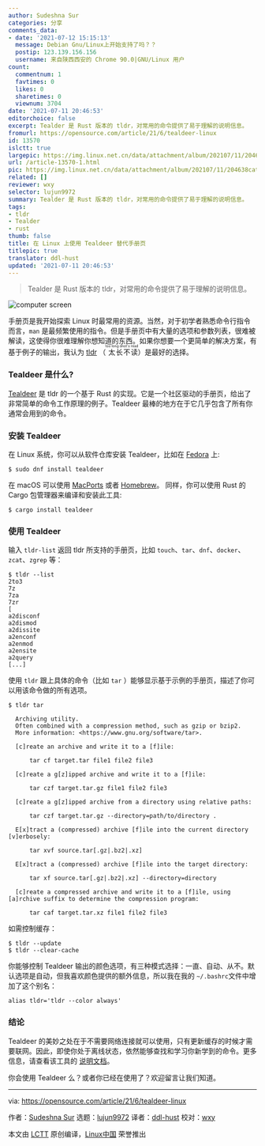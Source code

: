 ```yaml
---
author: Sudeshna Sur
categories: 分享
comments_data:
- date: '2021-07-12 15:15:13'
  message: Debian Gnu/Linux上开始支持了吗？？
  postip: 123.139.156.156
  username: 来自陕西西安的 Chrome 90.0|GNU/Linux 用户
count:
  commentnum: 1
  favtimes: 0
  likes: 0
  sharetimes: 0
  viewnum: 3704
date: '2021-07-11 20:46:53'
editorchoice: false
excerpt: Tealder 是 Rust 版本的 tldr，对常用的命令提供了易于理解的说明信息。
fromurl: https://opensource.com/article/21/6/tealdeer-linux
id: 13570
islctt: true
largepic: https://img.linux.net.cn/data/attachment/album/202107/11/204638catii1ro21jmjzmi.jpg
url: /article-13570-1.html
pic: https://img.linux.net.cn/data/attachment/album/202107/11/204638catii1ro21jmjzmi.jpg.thumb.jpg
related: []
reviewer: wxy
selector: lujun9972
summary: Tealder 是 Rust 版本的 tldr，对常用的命令提供了易于理解的说明信息。
tags:
- tldr
- Tealder
- rust
thumb: false
title: 在 Linux 上使用 Tealdeer 替代手册页
titlepic: true
translator: ddl-hust
updated: '2021-07-11 20:46:53'
---
```



> 
> Tealder 是 Rust 版本的 tldr，对常用的命令提供了易于理解的说明信息。
> 
> 
> 


![](https://img.linux.net.cn/data/attachment/album/202107/11/204638catii1ro21jmjzmi.jpg "computer screen ")


手册页是我开始探索 Linux 时最常用的资源。当然，对于初学者熟悉命令行指令而言，`man` 是最频繁使用的指令。但是手册页中有大量的选项和参数列表，很难被解读，这使得你很难理解你想知道的东西。如果你想要一个更简单的解决方案，有基于例子的输出，我认为 [tldr](https://github.com/tldr-pages/tldr) （<ruby> 太长不读 <rt>  too long dnot's read </rt></ruby>）是最好的选择。


### Tealdeer 是什么?


[Tealdeer](https://github.com/dbrgn/tealdeer) 是 tldr 的一个基于 Rust 的实现。它是一个社区驱动的手册页，给出了非常简单的命令工作原理的例子。Tealdeer 最棒的地方在于它几乎包含了所有你通常会用到的命令。


### 安装 Tealdeer


在 Linux 系统，你可以从软件仓库安装 Tealdeer，比如在 [Fedora](https://src.fedoraproject.org/rpms/rust-tealdeer) 上:



```
$ sudo dnf install tealdeer

```

在 macOS 可以使用 [MacPorts](https://opensource.com/article/20/11/macports) 或者 [Homebrew](https://opensource.com/article/20/6/homebrew-mac)。 同样，你可以使用 Rust 的 Cargo 包管理器来编译和安装此工具:



```
$ cargo install tealdeer

```

### 使用 Tealdeer


输入 `tldr-list` 返回 tldr 所支持的手册页，比如 `touch`、`tar`、`dnf`、`docker`、`zcat`、`zgrep` 等：



```
$ tldr --list
2to3
7z
7za
7zr
[
a2disconf
a2dismod
a2dissite
a2enconf
a2enmod
a2ensite
a2query
[...]

```

使用 `tldr` 跟上具体的命令（比如 `tar` ）能够显示基于示例的手册页，描述了你可以用该命令做的所有选项。



```
$ tldr tar

  Archiving utility.
  Often combined with a compression method, such as gzip or bzip2.
  More information: <https://www.gnu.org/software/tar>.

  [c]reate an archive and write it to a [f]ile:

      tar cf target.tar file1 file2 file3

  [c]reate a g[z]ipped archive and write it to a [f]ile:

      tar czf target.tar.gz file1 file2 file3

  [c]reate a g[z]ipped archive from a directory using relative paths:

      tar czf target.tar.gz --directory=path/to/directory .

  E[x]tract a (compressed) archive [f]ile into the current directory [v]erbosely:

      tar xvf source.tar[.gz|.bz2|.xz]

  E[x]tract a (compressed) archive [f]ile into the target directory:

      tar xf source.tar[.gz|.bz2|.xz] --directory=directory

  [c]reate a compressed archive and write it to a [f]ile, using [a]rchive suffix to determine the compression program:

      tar caf target.tar.xz file1 file2 file3

```

如需控制缓存：



```
$ tldr --update
$ tldr --clear-cache

```

你能够控制 Tealdeer 输出的颜色选项，有三种模式选择：一直、自动、从不。默认选项是自动，但我喜欢颜色提供的额外信息，所以我在我的 `~/.bashrc`文件中增加了这个别名：



```
alias tldr='tldr --color always'

```

### 结论


Tealdeer 的美妙之处在于不需要网络连接就可以使用，只有更新缓存的时候才需要联网。因此，即使你处于离线状态，依然能够查找和学习你新学到的命令。更多信息，请查看该工具的 [说明文档](https://dbrgn.github.io/tealdeer/intro.html)。


你会使用 Tealdeer 么？或者你已经在使用了？欢迎留言让我们知道。




---


via: <https://opensource.com/article/21/6/tealdeer-linux>


作者：[Sudeshna Sur](https://opensource.com/users/sudeshna-sur) 选题：[lujun9972](https://github.com/lujun9972) 译者：[ddl-hust](https://github.com/ddl-hust) 校对：[wxy](https://github.com/wxy)


本文由 [LCTT](https://github.com/LCTT/TranslateProject) 原创编译，[Linux中国](https://linux.cn/) 荣誉推出